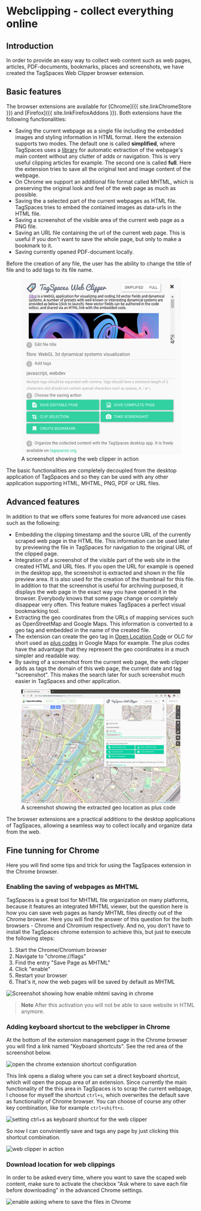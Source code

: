 # Webclipping - collect everything online

## Introduction

In order to provide an easy way to collect web content such as web pages, articles, PDF-documents, bookmarks, places and screenshots, we have created the TagSpaces Web Clipper browser extension.

## Basic features

The browser extensions are available for [Chrome]({{ site.linkChromeStore }}) and [Firefox]({{ site.linkFirefoxAddons }}). Both extensions have the following functionalities:

* Saving the current webpage as a single file including the embedded images and styling information in HTML format. Here the extension supports two modes. The default one is called **simplified**, where TagSpaces uses a [library](https://github.com/mozilla/readability) for automatic extraction of the webpage's main content without any clutter of adds or navigation. This is very useful clipping articles for example. The second one is called **full**. Here the extension tries to save all the original text and image content of the webpage.
* On Chrome we support an additional file format called MHTML, which is preserving the original look and feel of the web page as much as possible.
* Saving the a selected part of the current webpages as HTML file. TagSpaces tries to embed the contained images as data-urls in the HTML file.
* Saving a screenshot of the visible area of the current web page as a PNG file.
* Saving an URL file containing the url of the current web page. This is useful if you don't want to save the whole page, but only to make a bookmark to it.
* Saving currently opened PDF-document locally.

Before the creation of any file, the user has the ability to change the title of file and to add tags to its file name.

<figure>
  <img title="A screenshot showing the web clipper in action" src="/media/tagspaces-webclipper.png" class="img-responsive center-block">
  <figcaption>A screenshot showing the web clipper in action</figcaption>
</figure>

The basic functionalities are completely decoupled from the desktop application of TagSpaces and so they can be used with any other application supporting HTML, MHTML, PNG, PDF or URL files.

## Advanced features

In addition to that we offers some features for more advanced use cases such as the following:

* Embedding the clipping timestamp and the source URL of the currently scraped web page in the HTML file. This information can be used later by previewing the file in TagSpaces for navigation to the original URL of the clipped page.
* Integration of a screenshot of the visible part of the web site in the created HTML and URL files. If you open the URL for example is opened in the desktop app, the screenshot is extracted and shown in the file preview area. It is also used for the creation of the thumbnail for this file. In addition to that the screenshot is useful for archiving purposed, it displays the web page in the exact way you have opened it in the browser. Everybody knows that some page change or completely disappear very often. This feature makes TagSpaces a perfect visual bookmarking tool.
* Extracting the geo coordinates from the URLs of mapping services such as OpenStreetMap and Google Maps. This information is converted to a geo tag and embedded in the name of the created file.
* The extension can create the geo tag in [Open Location Code](https://github.com/google/open-location-code) or OLC for short used as [plus codes](https://plus.codes/) in Google Maps for example. The plus codes have the advantage that they represent the geo coordinates in a much simpler and readable way.
* By saving of a screenshot from the current web page, the web clipper adds as tags the domain of this web page, the current date and tag "screenshot". This makes the search later for such screenshot much easier in TagSpaces and other application.

<figure>
  <img title="A screenshot showing the extracted geo location as plus code" src="/media/tagspaces-webclipper-olc.png" class="img-responsive center-block">
  <figcaption>A screenshot showing the extracted geo location as plus code</figcaption>
</figure>

The browser extensions are a practical additions to the desktop applications of TagSpaces, allowing a seamless way to collect locally and organize data from the web.

## <a id="chromeHacks">Fine tunning for Chrome</a>
Here you will find some tips and trick for using the TagSpaces extension in the Chrome browser.

### Enabling the saving of webpages as MHTML
TagSpaces is a great tool for MHTML file organization on many platforms, because it features an integrated MHTML viewer, but the question here is how you can save web pages as handy MHTML files directly out of the Chrome browser. Here you will find the answer of this question for the both browsers - Chrome and Chromium respectively. And no, you don't have to install the TagSpaces chrome extension to achieve this, but just to execute the following steps:

1. Start the Chrome/Chromium browser
2. Navigate to "chrome://flags"
3. Find the entry "Save Page as MHTML"
4. Click "enable"
5. Restart your browser
6. That's it, now the web pages will be saved by default as MHTML

![Screenshot showing how enable mhtml saving in chrome](/media/enable--mhtml-saving-chrome.png)

> **Note** After this activation you will not be able to save website in HTML anymore.

### Adding keyboard shortcut to the webclipper in Chrome
At the bottom of the extension management page in the Chrome browser you will find a link named "Keyboard shortcuts". See the red area of the screenshot below.

![open the chrome extension shortcut configuration](/media/chrome-shortcuts-config.png)

This link opens a dialog where you can set a direct keyboard shortcut, which will open the popup area of an extension. Since currently the main functionality of the this area in TagSpaces is to scrap the current webpage, I choose for myself the shortcut `ctrl+s`, which overwrites the default save as functionality of Chrome browser. You can choose of course any other key combination, like for example `ctrl+shift+s`.

![setting ctrl+s as keyboard shortcut for the web clipper](/media/chrome-set-extension-shortcut.png)

So now I can conviniently save and tags any page by just clicking this shortcut combination.

![web clipper in action](/media/tagspaces-web-clipping.png)

### Download location for web clippings

In order to be asked every time, where you want to save the scaped web content, make sure to activate the checkbox "Ask where to save each file before downloading" in the advanced Chrome settings.

![enable asking where to save the files in Chrome](/media/chrome-ask-where-to-save.png)


